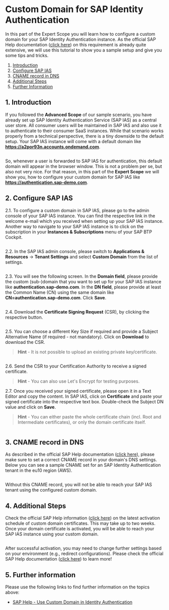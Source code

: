 # Custom Domain for SAP Identity Authentication

In this part of the Expert Scope you will learn how to configure a custom domain for your SAP Identity Authentication instance. As the official SAP Help documentation ([click here](https://help.sap.com/docs/IDENTITY_AUTHENTICATION/6d6d63354d1242d185ab4830fc04feb1/c4db840ff2464e12ab68d94efb0769c3.html?locale=en-US)) on this requirement is already quite extensive, we will use this tutorial to show you a sample setup and give you some tips and tricks. 

1. [Introduction](#1-Introduction)
2. [Configure SAP IAS](#2-Configure-SAP-IAS)
3. [CNAME record in DNS](#3-CNAME-record-in-DNS)
4. [Additional Steps](#4-Additional-Steps)
5. [Further Information](#5-Further-Information)


## 1. Introduction

If you followed the **Advanced Scope** of our sample scenario, you have already set up SAP Identity Authentication Service (SAP IAS) as a central user store. All consumer users will be maintained in SAP IAS and also use it to authenticate to their consumer SaaS instances. While that scenario works properly from a technical perspective, there is a tiny downside to the default setup. Your SAP IAS instance will come with a default domain like **https://a2por93n.accounts.ondemand.com**. 

![<img src="./images/CustomDomain00.png" width="400" />](./images/CustomDomain00.png?raw=true)

So, whenever a user is forwarded to SAP IAS for authentication, this default domain will appear in the browser window. This is not a problem per se, but also not very nice. For that reason, in this part of the **Expert Scope** we will show you, how to configure your custom domain for SAP IAS like **https://authentication.sap-demo.com**. 


## 2. Configure SAP IAS

2.1. To configure a custom domain in SAP IAS, please go to the admin console of your SAP IAS instance. You can find the respective link in the welcome e-mail which you received when setting up your SAP IAS instance. Another way to navigate to your SAP IAS instance is to click on the subscription in your **Instances & Subscriptions** menu of your SAP BTP Cockpit. 

![<img src="./images/IASInstanceBTP.png" width="400" />](./images/IASInstanceBTP.png?raw=true)

2.2. In the SAP IAS admin console, please switch to **Applications & Resources** -> **Tenant Settings** and select **Custom Domain** from the list of settings. 

![<img src="./images/IASCustDomainMenu.png" width="400" />](./images/IASCustDomainMenu.png?raw=true)

2.3. You will see the following screen. In the **Domain field**, please provide the custom (sub-)domain that you want to set up for your SAP IAS instance like **authentication.sap-demo.com**. In the **DN field**, please provide at least the Common Name (CN) using the same domain like **CN=authentication.sap-demo.com**. Click **Save**. 

![<img src="./images/CustomDomain01.png" width="400" />](./images/CustomDomain01.png?raw=true)

2.4. Download the **Certificate Signing Request** (CSR), by clicking the respective button. 

![<img src="./images/CustomDomain02.png" width="400" />](./images/CustomDomain02.png?raw=true)

2.5. You can choose a different Key Size if required and provide a Subject Alternative Name (if required - not mandatory). Click on **Download** to download the CSR. 

> **Hint** - It is not possible to upload an existing private key/certificate. 

![<img src="./images/CustomDomain03.png" width="400" />](./images/CustomDomain03.png?raw=true)

2.6. Send the CSR to your Certification Authority to receive a signed certificate. 

> **Hint** - You can also use Let's Encrypt for testing purposes. 

2.7. Once you received your signed certificate, please open it in a Text Editor and copy the content. In SAP IAS, click on **Certificate** and paste your signed certificate into the respective text box. Double-check the Subject DN value and click on **Save**.

> **Hint** - You can either paste the whole certificate chain (incl. Root and Intermediate certificates), or only the domain certificate itself.


![<img src="./images/CustomDomain04.png" width="400" />](./images/CustomDomain04.png?raw=true)


## 3. CNAME record in DNS

As described in the official SAP Help documentation ([click here](https://help.sap.com/docs/IDENTITY_AUTHENTICATION/6d6d63354d1242d185ab4830fc04feb1/c4db840ff2464e12ab68d94efb0769c3.html?locale=en-US#prerequisites)), please make sure to set a correct CNAME record in your domain's DNS settings. Below you can see a sample CNAME set for an SAP Identity Authentication tenant in the eu10 region (AWS). 

![<img src="./images/CustomDomain05.png" width="400" />](./images/CustomDomain05.png?raw=true)

Without this CNAME record, you will not be able to reach your SAP IAS tenant using the configured custom domain. 


## 4. Additional Steps

Check the official SAP Help information ([click here](https://help.sap.com/docs/IDENTITY_AUTHENTICATION/6d6d63354d1242d185ab4830fc04feb1/c4db840ff2464e12ab68d94efb0769c3.html?locale=en-US#results-0)) on the latest activation schedule of custom domain certificates. This may take up to two weeks. Once your domain certificate is activated, you will be able to reach your SAP IAS instance using your custom domain. 

![<img src="./images/CustomDomain06.png" width="400" />](./images/CustomDomain06.png?raw=true)

After successful activation, you may need to change further settings based on your environment (e.g., redirect configurations). Please check the official SAP Help documentation ([click here](https://help.sap.com/docs/IDENTITY_AUTHENTICATION/6d6d63354d1242d185ab4830fc04feb1/c4db840ff2464e12ab68d94efb0769c3.html?locale=en-US#next-steps)) to learn more! 


## 5. Further information

Please use the following links to find further information on the topics above:

* [SAP Help - Use Custom Domain in Identity Authentication](https://help.sap.com/docs/IDENTITY_AUTHENTICATION/6d6d63354d1242d185ab4830fc04feb1/c4db840ff2464e12ab68d94efb0769c3.html?locale=en-US)
